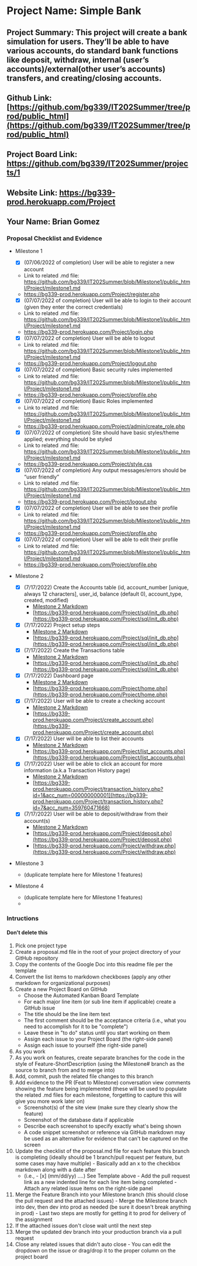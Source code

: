 # Project Name: Simple Bank
## Project Summary: This project will create a bank simulation for users. They’ll be able to have various accounts, do standard bank functions like deposit, withdraw, internal (user’s accounts)/external(other user’s accounts) transfers, and creating/closing accounts.
## Github Link: [https://github.com/bg339/IT202Summer/tree/prod/public_html](https://github.com/bg339/IT202Summer/tree/prod/public_html)
## Project Board Link: https://github.com/bg339/IT202Summer/projects/1
## Website Link: https://bg339-prod.herokuapp.com/Project
## Your Name: Brian Gomez

<!-- Line item / Feature template (use this for each bullet point) -- DO NOT DELETE THIS SECTION


- [ ] \(mm/dd/yyyy of completion) Feature Title (from the proposal bullet point, if it's a sub-point indent it properly)
  -  Link to related .md file: [Link Name](link url)

 End Line item / Feature Template -- DO NOT DELETE THIS SECTION --> 
 
 
### Proposal Checklist and Evidence

- Milestone 1
  - [x] \(07/06/2022 of completion) User will be able to register a new account
  -  Link to related .md file: https://github.com/bg339/IT202Summer/blob/Milestone1/public_html/Project/milestone1.md
  -  https://bg339-prod.herokuapp.com/Project/register.php
  - [x] \(07/07/2022 of completion) User will be able to login to their account (given they enter the correct credentials)
  -  Link to related .md file: https://github.com/bg339/IT202Summer/blob/Milestone1/public_html/Project/milestone1.md
  - https://bg339-prod.herokuapp.com/Project/login.php
  - [x] \(07/07/2022 of completion) User will be able to logout
  - Link to related .md file: https://github.com/bg339/IT202Summer/blob/Milestone1/public_html/Project/milestone1.md
  - https://bg339-prod.herokuapp.com/Project/logout.php
  - [x] \(07/07/2022 of completion) Basic security rules implemented
  - Link to related .md file: https://github.com/bg339/IT202Summer/blob/Milestone1/public_html/Project/milestone1.md
  - https://bg339-prod.herokuapp.com/Project/profile.php
  - [x] \(07/07/2022 of completion) Basic Roles implemented
  - Link to related .md file: https://github.com/bg339/IT202Summer/blob/Milestone1/public_html/Project/milestone1.md
  - https://bg339-prod.herokuapp.com/Project/admin/create_role.php
  - [x] \(07/07/2022 of completion) Site should have basic styles/theme applied; everything should be styled
  - Link to related .md file: https://github.com/bg339/IT202Summer/blob/Milestone1/public_html/Project/milestone1.md
  - https://bg339-prod.herokuapp.com/Project/style.css
  - [x] \(07/07/2022 of completion) Any output messages/errors should be “user friendly”
  - Link to related .md file: https://github.com/bg339/IT202Summer/blob/Milestone1/public_html/Project/milestone1.md
  - https://bg339-prod.herokuapp.com/Project/logout.php
  - [x] \(07/07/2022 of completion) User will be able to see their profile
  - Link to related .md file: https://github.com/bg339/IT202Summer/blob/Milestone1/public_html/Project/milestone1.md
  - https://bg339-prod.herokuapp.com/Project/profile.php
  - [x] \(07/07/2022 of completion) User will be able to edit their profile
  - Link to related .md file: https://github.com/bg339/IT202Summer/blob/Milestone1/public_html/Project/milestone1.md
  - https://bg339-prod.herokuapp.com/Project/profile.php

- Milestone 2
    - [x] \(7/17/2022) Create the Accounts table (id, account_number [unique, always 12 characters], user_id, balance (default 0), account_type, created, modified)
        -  [Milestone 2 Markdown](https://github.com/bg339/IT202Summer/blob/Milestone2/public_html/Project/milestone2.md)
        -  [https://bg339-prod.herokuapp.com/Project/sql/init_db.php](https://bg339-prod.herokuapp.com/Project/sql/init_db.php)
    - [x] \(7/17/2022) Project setup steps
        -  [Milestone 2 Markdown](https://github.com/bg339/IT202Summer/blob/Milestone2/public_html/Project/milestone2.md)
        -  [https://bg339-prod.herokuapp.com/Project/sql/init_db.php](https://bg339-prod.herokuapp.com/Project/sql/init_db.php)
    - [x] \(7/17/2022) Create the Transactions table
        -  [Milestone 2 Markdown](https://github.com/bg339/IT202Summer/blob/Milestone2/public_html/Project/milestone2.md)
        -  [https://bg339-prod.herokuapp.com/Project/sql/init_db.php](https://bg339-prod.herokuapp.com/Project/sql/init_db.php)
    - [x] \(7/17/2022) Dashboard page
        -  [Milestone 2 Markdown](https://github.com/bg339/IT202Summer/blob/Milestone2/public_html/Project/milestone2.md)
        -  [https://bg339-prod.herokuapp.com/Project/home.php](https://bg339-prod.herokuapp.com/Project/home.php)
    - [x] \(7/17/2022) User will be able to create a checking account
        -  [Milestone 2 Markdown](https://github.com/bg339/IT202Summer/blob/Milestone2/public_html/Project/milestone2.md)
        -  [https://bg339-prod.herokuapp.com/Project/create_account.php](https://bg339-prod.herokuapp.com/Project/create_account.php)
    - [x] \(7/17/2022) User will be able to list their accounts
        -  [Milestone 2 Markdown](https://github.com/bg339/IT202Summer/blob/Milestone2/public_html/Project/milestone2.md)
        -  [https://bg339-prod.herokuapp.com/Project/list_accounts.php](https://bg339-prod.herokuapp.com/Project/list_accounts.php)
    - [x] \(7/17/2022) User will be able to click an account for more information (a.k.a Transaction History page)
        -  [Milestone 2 Markdown](https://github.com/bg339/IT202Summer/blob/Milestone2/public_html/Project/milestone2.md)
        -  [https://bg339-prod.herokuapp.com/Project/transaction_history.php?id=1&acc_num=000000000001](https://bg339-prod.herokuapp.com/Project/transaction_history.php?id=7&acc_num=359760471668)
    - [x] \(7/17/2022) User will be able to deposit/withdraw from their account(s)
        -  [Milestone 2 Markdown](https://github.com/bg339/IT202Summer/blob/Milestone2/public_html/Project/milestone2.md)
        -  [https://bg339-prod.herokuapp.com/Project/deposit.php](https://bg339-prod.herokuapp.com/Project/deposit.php)
        -  [https://bg339-prod.herokuapp.com/Project/withdraw.php](https://bg339-prod.herokuapp.com/Project/withdraw.php)
- Milestone 3
  - (duplicate template here for Milestone 1 features)
- Milestone 4
  - (duplicate template here for Milestone 1 features)
  - 
### Intructions
#### Don't delete this
1. Pick one project type
2. Create a proposal.md file in the root of your project directory of your GitHub repository
3. Copy the contents of the Google Doc into this readme file per the template
4. Convert the list items to markdown checkboxes (apply any other markdown for organizational purposes)
5. Create a new Project Board on GitHub
   - Choose the Automated Kanban Board Template
   - For each major line item (or sub line item if applicable) create a GitHub issue
   - The title should be the line item text
   - The first comment should be the acceptance criteria (i.e., what you need to accomplish for it to be "complete")
   - Leave these in "to do" status until you start working on them
   - Assign each issue to your Project Board (the right-side panel)
   - Assign each issue to yourself (the right-side panel)
6. As you work
  1. As you work on features, create separate branches for the code in the style of Feature-ShortDescription (using the Milestone# branch as the source to branch from and to merge into)
  2. Add, commit, push the related file changes to this branch
  3. Add evidence to the PR (Feat to Milestone) conversation view comments showing the feature being implemented (these will be used to populate the related .md files for each milestone, forgetting to capture this will give you more work later on)
     - Screenshot(s) of the site view (make sure they clearly show the feature)
     - Screenshot of the database data if applicable
     - Describe each screenshot to specify exactly what's being shown
     - A code snippet screenshot or reference via GitHub markdown may be used as an alternative for evidence that can't be captured on the screen
  4. Update the checklist of the proposal.md file for each feature this branch is completing (ideally should be 1 branch/pull request per feature, but some cases may have multiple)
    - Basically add an x to the checkbox markdown along with a date after
      - (i.e.,   - [x] (mm/dd/yy) ....) See Template above
    - Add the pull request link as a new indented line for each line item being completed
    - Attach any related issue items on the right-side panel
  5. Merge the Feature Branch into your Milestone branch (this should close the pull request and the attached issues)
    - Merge the Milestone branch into dev, then dev into prod as needed (be sure it doesn't break anything in prod)
    - Last two steps are mostly for getting it to prod for delivery of the assignment 
  7. If the attached issues don't close wait until the next step
  8. Merge the updated dev branch into your production branch via a pull request
  9. Close any related issues that didn't auto close
    - You can edit the dropdown on the issue or drag/drop it to the proper column on the project board